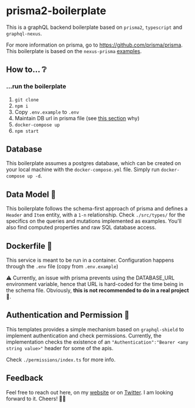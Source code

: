 # prisma2-boilerplate

This is a graphQL backend boilerplate based on `prisma2`, `typescript` and `graphql-nexus`.

For more information on prisma, go to https://github.com/prisma/prisma. This boilerplate is based on the `nexus-prisma` [examples](https://github.com/prisma-labs/nexus-prisma/tree/master/examples).

## How to... ❔

### ...run the boilerplate

1. `git clone`
2. `npm i`
3. Copy `.env.example` to `.env`
4. Maintain DB url in prisma file (see [this section](#dockerfile-%f0%9f%90%b3) why)
5. `docker-compose up`
6. `npm start`

## Database #

This boilerplate assumes a postgres database, which can be created on your local machine with the `docker-compose.yml` file. Simply run `docker-compose up -d`.

## Data Model 🔢

This boilerplate follows the schema-first approach of prisma and defines a `Header` and `Item` entity, with a `1-n` relationship. Check `./src/types/` for the specifics on the queries and mutations implemented as examples. You'll also find computed properties and raw SQL database access.

## Dockerfile 🐳

This service is meant to be run in a container. Configuration happens through the `.env` file (copy from `.env.example`)

⚠️ Currently, an issue with prisma prevents using the DATABASE_URL environment variable, hence that URL is hard-coded for the time being in the schema file. Obviously, **this is not recommended to do in a real project** 🚨.

## Authentication and Permission 🔐

This templates provides a simple mechanism based on `graphql-shield` to implement authentication and check permissions. Currently, the implementation checks the existence of an `"Authentication":"Bearer <any string value>"` header for some of the apis. 

Check `./permissions/index.ts` for more info.

## Feedback 

Feel free to reach out here, on my [website](https://hennessen.net) or on [Twitter](https://twitter.com/svenhennessen). I am looking forward to it. Cheers! 👋🏻


